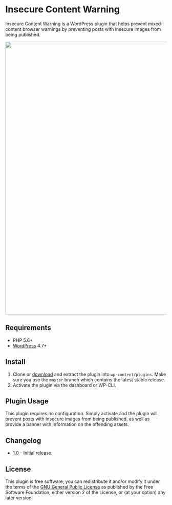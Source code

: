 Insecure Content Warning
=============

Insecure Content Warning is a WordPress plugin that helps prevent mixed-content browser warnings by preventing posts with insecure images from being published.

<p align="center">
<a href="http://10up.com/contact/"><img src="https://10updotcom-wpengine.s3.amazonaws.com/uploads/2016/10/10up-Github-Banner.png" width="850"></a>
</p>

## Requirements

* PHP 5.6+
* [WordPress](http://wordpress.org) 4.7+

## Install

1. Clone or [download](https://github.com/10up/insecure-content-warning/archive/master.zip) and extract the plugin into `wp-content/plugins`. Make sure you use the `master` branch which contains the latest stable release.
1. Activate the plugin via the dashboard or WP-CLI.

## Plugin Usage

This plugin requires no configuration. Simply activate and the plugin will prevent posts with insecure images from being published, as well as provide a banner with information on the offending assets.

## Changelog

* 1.0 - Initial release.

## License

This plugin is free software; you can redistribute it and/or modify it under the terms of the [GNU General Public License](http://www.gnu.org/licenses/gpl-2.0.html) as published by the Free Software Foundation; either version 2 of the License, or (at your option) any later version.
